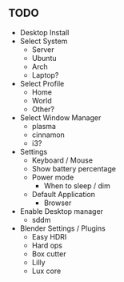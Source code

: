 
## TODO

- Desktop Install
- Select System
  - Server
  - Ubuntu
  - Arch
  - Laptop?
- Select Profile
  - Home
  - World
  - Other?
- Select Window Manager
  - plasma
  - cinnamon
  - i3?
- Settings
  - Keyboard / Mouse
  - Show battery percentage
  - Power mode
    - When to sleep / dim
  - Default Application
    - Browser
- Enable Desktop manager
  - sddm
- Blender Settings / Plugins
  - Easy HDRI
  - Hard ops
  - Box cutter
  - Lilly
  - Lux core
